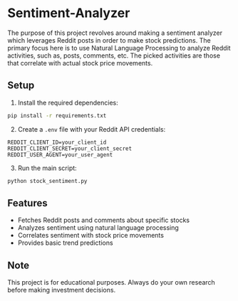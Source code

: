 # Sentiment-Analyzer
The purpose of this project revolves around making a sentiment analyzer which leverages Reddit posts in order to make stock predictions. The primary focus here is to use Natural Language Processing to analyze Reddit activities, such as, posts, comments, etc. The picked activities are those that correlate with actual stock price movements. 

## Setup

1. Install the required dependencies:
```bash
pip install -r requirements.txt
```

2. Create a `.env` file with your Reddit API credentials:
```
REDDIT_CLIENT_ID=your_client_id
REDDIT_CLIENT_SECRET=your_client_secret
REDDIT_USER_AGENT=your_user_agent
```

3. Run the main script:
```bash
python stock_sentiment.py
```

## Features

- Fetches Reddit posts and comments about specific stocks
- Analyzes sentiment using natural language processing
- Correlates sentiment with stock price movements
- Provides basic trend predictions

## Note

This project is for educational purposes. Always do your own research before making investment decisions. 
